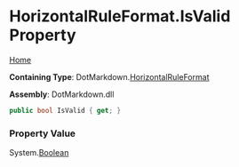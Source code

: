 # HorizontalRuleFormat\.IsValid Property

[Home](../../../README.md)

**Containing Type**: DotMarkdown\.[HorizontalRuleFormat](../README.md)

**Assembly**: DotMarkdown\.dll

```csharp
public bool IsValid { get; }
```

### Property Value

System\.[Boolean](https://docs.microsoft.com/en-us/dotnet/api/system.boolean)

